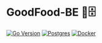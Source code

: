 # GoodFood-BE 🍔🗄️
[![Go Version](https://img.shields.io/badge/Go-1.22-blue)](https://golang.org/)
[![Postgres](https://img.shields.io/badge/Postgres-15-blue)](https://www.postgresql.org/)
[![Docker](https://img.shields.io/badge/Docker-ready-blue)](https://www.docker.com/)
